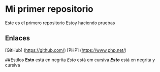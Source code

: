 # Mi primer repositorio
Este es el primero repositorio
Estoy haciendo pruebas
## Enlaces
[GitHub] (https://github.com/)
[PHP] (https://www.php.net/)

##Estilos
**Esto** está en negrita
*Esto* está em cursiva
***Esto*** está en negrita y cursiva

